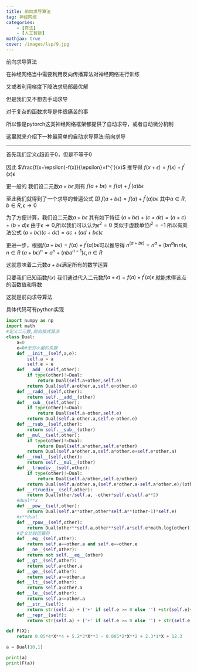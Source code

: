 ```yaml
---
title: 前向求导算法
tag: 神经网络
categories: 
    - [算法]
    - [人工智能]
mathjax: true
cover: /images/lsp/9.jpg
---
```


前向求导算法
<!--more-->


在神经网络当中需要利用反向传播算法对神经网络进行训练

又或者利用梯度下降法求局部最优解

但是我们又不想去手动求导

对于复杂的函数求导是件很痛苦的事

所以像是pytorch这类神经网络框架都提供了自动求导，或者自动微分机制

这里就来介绍下一种最简单的自动求导算法:前向求导

-------

首先我们定义$\epsilon$趋近于0，但是不等于0

因此
$\frac{f(x+\epsilon)-f(x)}{\epsilon}=f^{'}(x)$
推导得
$f(x+\epsilon) = f(x) + f^{'}(x)\epsilon$

更一般的
我们设二元数$a+b\epsilon$,则有
$f(a+b\epsilon) = f(a) + f^{'}(a)b\epsilon$

至此我们就得到了一个求导的普遍公式
即
$f(a+b\epsilon) = f(a) + f^{'}(a)b\epsilon$
其中$a\in R,b\in R,\epsilon\to0$

为了方便计算，我们设二元数$a+b\epsilon$
其有如下特征
$(a+b\epsilon)+(c+d\epsilon)=(a+c)+(b+d)\epsilon$
由于$\epsilon\to0$,所以我们可以认为$\epsilon^2=0$
类似于虚数单位$i^2=-1$
所以有乘法公式
$(a+b\epsilon)(c+d\epsilon)=ac+(ad+bc)\epsilon$

更进一步，根据$f(a+b\epsilon) = f(a) + f^{'}(a)b\epsilon$可以推导得
$n^{(a+b\epsilon)} = n^a+(bn^a\ln{n})\epsilon,n\in R$
$(a+b\epsilon)^n = a^n + (nba^{n-1})\epsilon,n\in R$

这就意味着二元数$a+b\epsilon$满足所有的数学运算

只要我们已知函数$f(x)$
我们通过代入二元数$f(a+\epsilon)=f(a)+f^{'}(a)\epsilon$
就能求得该点的函数值和导数

这就是前向求导算法

具体代码可有python实现

```python
import numpy as np
import math
#定义二元数,前向模式算法
class Dual:
    a=0
    e=0#无穷小量的系数
    def __init__(self,a,e):
        self.a = a
        self.e = e
    def __add__(self,other):
        if type(other)!=Dual:
            return Dual(self.a+other,self.e)
        return Dual(self.a+other.a,self.e+other.e)
    def __radd__(self,other):
        return self.__add__(other)
    def __sub__(self,other):
        if type(other)!=Dual:
            return Dual(self.a-other,self.e)
        return Dual(self.a-other.a,self.e-other.e)
    def __rsub__(self,other):
        return self.__sub__(other)
    def __mul__(self,other):
        if type(other)!=Dual:
            return Dual(self.a*other,self.e*other)
        return Dual(self.a*other.a,self.a*other.e+self.e*other.a)
    def __rmul__(self,other):
        return self.__mul__(other)
    def __truediv__(self,other):
        if type(other)!=Dual:
            return Dual(self.a/other,self.e/other)
        return Dual(self.a/other.a,(self.e*other.a-self.a*other.e)/(other.a**2))
    def __rtruediv__(self,other):
        return Dual(other/self.a, -other*self.e/self.a**2)
    #dual**x
    def __pow__(self,other):
        return Dual(self.a**other,other*self.a**(other-1)*self.e)
    #x**dual
    def __rpow__(self,other):
        return Dual(other**self.a,other**self.a*self.e*math.log(other))
    #定义比较运算符
    def __eq__(self,other):
        return self.a==other.a and self.e==other.e
    def __ne__(self,other):
        return not self.__eq__(other)
    def __gt__(self,other):
        return self.a>other.a
    def __ge__(self,other):
        return self.a>=other.a
    def __lt__(self,other):
        return self.a<other.a
    def __le__(self,other):
        return self.a<=other.a
    def __str__(self):
        return str(self.a) + ('+' if self.e >= 0 else '') +str(self.e)+'E'
    def __repr__(self):
        return str(self.a) + ('+' if self.e >= 0 else '') + str(self.e)+'E'

def F(X):
    return 0.05*4*X**4 + 5.2*3*X**3 - 0.005*2*X**2 + 2.3*1*X + 12.3

a = Dual(10,1)

print(a)
print(F(a))
```














